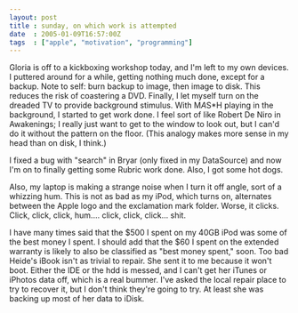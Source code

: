 ```yaml
---
layout: post
title : sunday, on which work is attempted
date  : 2005-01-09T16:57:00Z
tags  : ["apple", "motivation", "programming"]
---
```

Gloria is off to a kickboxing workshop today, and I'm left to my own devices. I puttered around for a while, getting nothing much done, except for a backup. Note to self: burn backup to image, then image to disk.  This reduces the risk of coastering a DVD.  Finally, I let myself turn on the dreaded TV to provide background stimulus.  With M*A*S*H playing in the background, I started to get work done.  I feel sort of like Robert De Niro in Awakenings; I really just want to get to the window to look out, but I can'd do it without the pattern on the floor.  (This analogy makes more sense in my head than on disk, I think.)

I fixed a bug with "search" in Bryar (only fixed in my DataSource) and now I'm on to finally getting some Rubric work done.  Also, I got some hot dogs.

Also, my laptop is making a strange noise when I turn it off angle, sort of a whizzing hum.  This is not as bad as my iPod, which turns on, alternates between the Apple logo and the exclamation mark folder.  Worse, it clicks. Click, click, click, hum.... click, click, click...  shit.

I have many times said that the $500 I spent on my 40GB iPod was some of the best money I spent.  I should add that the $60 I spent on the extended warranty is likely to also be classified as "best money spent," soon.  Too bad Heide's iBook isn't as trivial to repair.  She sent it to me because it won't boot. Either the IDE or the hdd is messed, and I can't get her iTunes or iPhotos data off, which is a real bummer.  I've asked the local repair place to try to recover it, but I don't think they're going to try.  At least she was backing up most of her data to iDisk.

